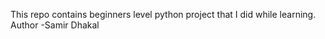This repo contains beginners level python project that I did while learning.
<br>
Author -Samir Dhakal
